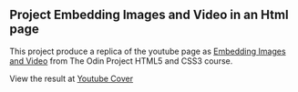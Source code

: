 ## Project Embedding Images and Video in an Html page

This project produce a replica of the youtube page as [Embedding Images and Video](https://www.theodinproject.com/courses/html5-and-css3/lessons/embedding-images-and-video)
from The Odin Project HTML5 and CSS3 course.

View the result at [Youtube Cover](http://htmlpreview.github.io/?https://github.com/fcarlosdev/the_odin_project/blob/master/youtube_page/index.html)
